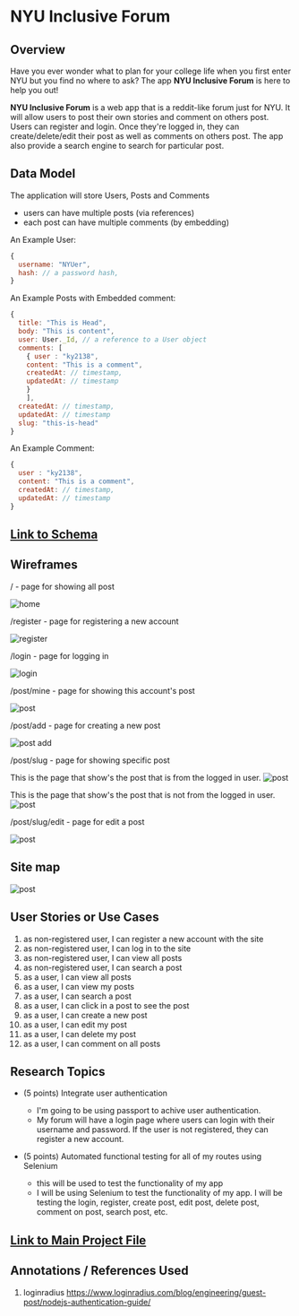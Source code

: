 # NYU Inclusive Forum

## Overview
Have you ever wonder what to plan for your college life when you first enter NYU but you find no where to ask? The app **NYU Inclusive Forum** is here to help you out!

**NYU Inclusive Forum** is a web app that is a reddit-like forum just for NYU. It will allow users to post their own stories and comment on others post. Users can register and login. Once they're logged in, they can create/delete/edit their post as well as comments on others post. The app also provide a search engine to search for particular post.


## Data Model

The application will store Users, Posts and Comments

* users can have multiple posts (via references)
* each post can have multiple comments (by embedding)

An Example User:

```javascript
{
  username: "NYUer",
  hash: // a password hash,
}
```

An Example Posts with Embedded comment:

```javascript
{
  title: "This is Head",
  body: "This is content", 
  user: User._Id, // a reference to a User object
  comments: [
    { user : "ky2138", 
    content: "This is a comment", 
    createdAt: // timestamp,
    updatedAt: // timestamp
    } 
    ],
  createdAt: // timestamp,
  updatedAt: // timestamp
  slug: "this-is-head"
}
```

An Example Comment:

```javascript
{   
  user : "ky2138", 
  content: "This is a comment", 
  createdAt: // timestamp,
  updatedAt: // timestamp
} 
```
## [Link to Schema](db.mjs) 

## Wireframes
/ - page for showing all post

![home](documentation/post.png)

/register - page for registering a new account

![register](documentation/register.png)

/login - page for logging in

![login](documentation/login.png)

/post/mine - page for showing this account's post

![post](documentation/mypost.png)


/post/add - page for creating a new post

![post add](documentation/create.png)

/post/slug - page for showing specific post

This is the page that show's the post that is from the logged in user. 
![post](documentation/userpost.png)

This is the page that show's the post that is not from the logged in user. 
![post](documentation/notuserpost.png)

/post/slug/edit - page for edit a post

![post](documentation/edit.png)

## Site map

![post](documentation/sitmap.png)

## User Stories or Use Cases
1. as non-registered user, I can register a new account with the site
2. as non-registered user, I can log in to the site
3. as non-registered user, I can view all posts
4. as non-registered user, I can search a post
3. as a user, I can view all posts
4. as a user, I can view my posts
5. as a user, I can search a post
5. as a user, I can click in a post to see the post
6. as a user, I can create a new post
7. as a user, I can edit my post
8. as a user, I can delete my post
10. as a user, I can comment on all posts

## Research Topics
* (5 points) Integrate user authentication
    * I'm going to be using passport to achive user authentication.
    * My forum will have a login page where users can login with their username and password. If the user is not registered, they can register a new account.

* (5 points) Automated functional testing for all of my routes using Selenium
    * this will be used to test the functionality of my app
    * I will be using Selenium to test the functionality of my app. I will be testing the login, register, create post, edit post, delete post, comment on post, search post, etc.


## [Link to Main Project File](app.mjs) 

## Annotations / References Used
1. loginradius https://www.loginradius.com/blog/engineering/guest-post/nodejs-authentication-guide/